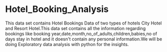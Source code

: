 # Hotel_Booking_Analysis
This data  set contains Hotel Bookings Data of two types of hotels City Hotel and Resort Hotel.This data set contains all the information regarding bookings like booking year,date,month,no_of_adults,children,babies,no of days stay in hotel and it doesn't contain any personal information.We will be doing Exploratory data analysis with python for the insights.
